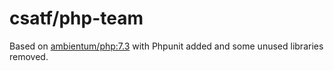 # csatf/php-team
Based on [ambientum/php:7.3](https://github.com/ambientum/ambientum/blob/master/php/7.3/Dockerfile) with Phpunit added and some unused libraries removed.

